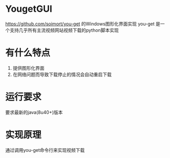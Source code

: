# YougetGUI

https://github.com/soimort/you-get 的Windows图形化界面实现
you-get 是一个支持几乎所有主流视频网站视频下载的python脚本实现


# 有什么特点

1. 提供图形化界面
2. 在网络问题而导致下载停止的情况会自动重启下载


# 运行要求

要求最新的java(8u40+)版本

# 实现原理

通过调用you-get命令行来实现视频下载